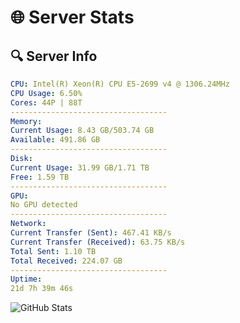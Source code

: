 # 🌐 Server Stats
## 🔍 Server Info
```yaml
CPU: Intel(R) Xeon(R) CPU E5-2699 v4 @ 1306.24MHz
CPU Usage: 6.50%
Cores: 44P | 88T
-----------------------------------
Memory:
Current Usage: 8.43 GB/503.74 GB
Available: 491.86 GB
-----------------------------------
Disk:
Current Usage: 31.99 GB/1.71 TB
Free: 1.59 TB
-----------------------------------
GPU:
No GPU detected
-----------------------------------
Network:
Current Transfer (Sent): 467.41 KB/s
Current Transfer (Received): 63.75 KB/s
Total Sent: 1.10 TB
Total Received: 224.07 GB
-----------------------------------
Uptime:
21d 7h 39m 46s
```
![GitHub Stats](https://img.shields.io/badge/Updated-2025-05-11_00:48:34-blue)